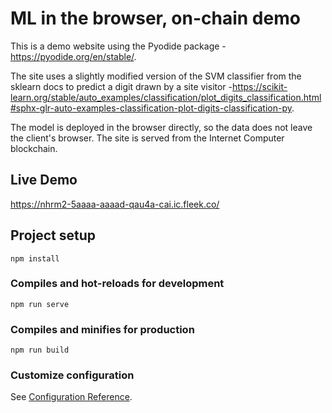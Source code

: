 # ML in the browser, on-chain demo

This is a demo website using the Pyodide package - https://pyodide.org/en/stable/.

The site uses a slightly modified version of the SVM classifier from the sklearn docs to predict a digit drawn by a site visitor -https://scikit-learn.org/stable/auto_examples/classification/plot_digits_classification.html#sphx-glr-auto-examples-classification-plot-digits-classification-py.

The model is deployed in the browser directly, so the data does not leave the client's browser. The site is served from the Internet Computer blockchain.

## Live Demo
https://nhrm2-5aaaa-aaaad-qau4a-cai.ic.fleek.co/

## Project setup
```
npm install
```

### Compiles and hot-reloads for development
```
npm run serve
```

### Compiles and minifies for production
```
npm run build
```

### Customize configuration
See [Configuration Reference](https://cli.vuejs.org/config/).
